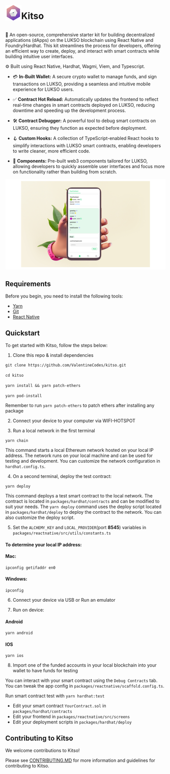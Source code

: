 <div style="display: flex; align-items: center;">
    <img src="./packages/reactnative/assets/images/app_logo.png" alt="contract debugger" style="display: inline-block; width: 50px; height: 50px;" />
    <h1 style="display: inline-block;">Kitso</h1>
</div>

🧪 An open-source, comprehensive starter kit for building decentralized applications (dApps) on the LUKSO blockchain using React Native and Foundry/Hardhat. This kit streamlines the process for developers, offering an efficient way to create, deploy, and interact with smart contracts while building intuitive user interfaces.

⚙️ Built using React Native, Hardhat, Wagmi, Viem, and Typescript.

- 💳 **In-Built Wallet:** A secure crypto wallet to manage funds, and sign transactions on LUKSO, providing a seamless and intuitive mobile experience for LUKSO users.
- ✅ **Contract Hot Reload:** Automatically updates the frontend to reflect real-time changes in smart contracts deployed on LUKSO, reducing downtime and speeding up the development process.
- 🛠️ **Contract Debugger:** A powerful tool to debug smart contracts on LUKSO, ensuring they function as expected before deployment.
- 🪝 **Custom Hooks:** A collection of TypeScript-enabled React hooks to simplify interactions with LUKSO smart contracts, enabling developers to write cleaner, more efficient code.

- 🧱 **Components:** Pre-built web3 components tailored for LUKSO, allowing developers to quickly assemble user interfaces and focus more on functionality rather than building from scratch.

![Contract Debugger](./kitso_debugger.png)

## Requirements

Before you begin, you need to install the following tools:

- [Yarn](https://classic.yarnpkg.com/lang/en/docs/install)
- [Git](https://git-scm.com/downloads)
- [React Native](https://reactnative.dev/docs/environment-setup?guide=native&platform=android)

## Quickstart

To get started with Kitso, follow the steps below:

1. Clone this repo & install dependencies

```
git clone https://github.com/ValentineCodes/kitso.git

cd kitso

yarn install && yarn patch-ethers

yarn pod-install
```

Remember to run `yarn patch-ethers` to patch ethers after installing any package

2. Connect your device to your computer via WIFI-HOTSPOT

3. Run a local network in the first terminal

```
yarn chain
```

This command starts a local Ethereum network hosted on your local IP address. The network runs on your local machine and can be used for testing and development. You can customize the network configuration in `hardhat.config.ts`.

4. On a second terminal, deploy the test contract:

```
yarn deploy
```

This command deploys a test smart contract to the local network. The contract is located in `packages/hardhat/contracts` and can be modified to suit your needs. The `yarn deploy` command uses the deploy script located in `packages/hardhat/deploy` to deploy the contract to the network. You can also customize the deploy script.

5. Set the `ALCHEMY_KEY` and `LOCAL_PROVIDER`(port **8545**) variables in `packages/reactnative/src/utils/constants.ts`

#### To determine your local IP address:

#### Mac:

```
ipconfig getifaddr en0
```

#### Windows:

```
ipconfig
```

6. Connect your device via USB or Run an emulator

7. Run on device:

#### Android

```
yarn android
```

#### IOS

```
yarn ios
```

8. Import one of the funded accounts in your local blockchain into your wallet to have funds for testing

You can interact with your smart contract using the `Debug Contracts` tab. You can tweak the app config in `packages/reactnative/scaffold.config.ts`.

Run smart contract test with `yarn hardhat:test`

- Edit your smart contract `YourContract.sol` in `packages/hardhat/contracts`
- Edit your frontend in `packages/reactnative/src/screens`
- Edit your deployment scripts in `packages/hardhat/deploy`

## Contributing to Kitso

We welcome contributions to Kitso!

Please see [CONTRIBUTING.MD](https://github.com/ValentineCodes/kitso/blob/main/CONTRIBUTING.md) for more information and guidelines for contributing to Kitso.
